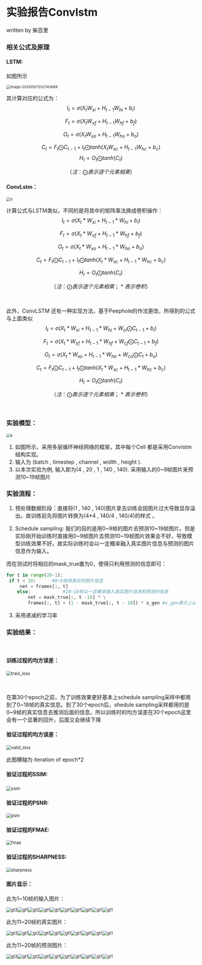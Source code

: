 # 实验报告Convlstm

written by 柴百里



### 相关公式及原理



#### LSTM:



如图所示

<img src="C:\Users\Administrator\AppData\Roaming\Typora\typora-user-images\image-20210507202743689.png" alt="image-20210507202743689" style="zoom: 67%;" />



其计算对应的公式为：
$$
I_t = \sigma( X_t W_{xi} + H_{t-1}W_{hi} + b_i  )
$$

$$
F_t = \sigma( X_t W_{xf} + H_{t-1}W_{hf} + b_f  )
$$

$$
O_t = \sigma( X_t W_{xo} + H_{t-1}W_{ho} + b_o  )
$$

$$
C_t = F_t\bigodot C_{t-1} + I_t \bigodot tanh( X_t W_{xc} + H_{t-1}W_{hc} + b_c  )
$$
$$
H_t = O_t\bigodot tanh(C_t)
$$


$$
（注：\bigodot 表示逐个元素相乘）
$$


#### ConvLstm：



<img src="D:\Desktop\大三下\Lab\ReportLstm\5.png" alt="5" style="zoom:67%;" />



计算公式与LSTM类似，不同的是将其中的矩阵乘法换成卷积操作：
$$
I_t = \sigma( X_t* W_{xi} + H_{t-1}*W_{hi} + b_i  )
$$

$$
F_t = \sigma( X_t *W_{xf} + H_{t-1}*W_{hf} + b_f  )
$$

$$
O_t = \sigma( X_t* W_{xo} + H_{t-1}*W_{ho} + b_o  )
$$

$$
C_t = F_t\bigodot C_{t-1} + I_t \bigodot tanh( X_t *W_{xc} + H_{t-1}*W_{hc} + b_c  )
$$

$$
H_t = O_t\bigodot tanh(C_t)
$$

$$
（注：\bigodot 表示逐个元素相乘 ；*表示卷积）
$$

​				



此外，ConvLSTM 还有一种实现方法，基于Peephole的作法更改，所得到的公式与上面类似
$$
I_t = \sigma( X_t* W_{xi} + H_{t-1}*W_{hi} + W_{ci}\bigodot C_{t-1}+ b_i  )
$$

$$
F_t = \sigma( X_t *W_{xf} + H_{t-1}*W_{hf} + W_{cf}\bigodot C_{t-1} + b_f  )
$$

$$
O_t = \sigma( X_t* W_{xo} + H_{t-1}*W_{ho} + W_{co}\bigodot C_{t}+ b_o  )
$$

$$
C_t = F_t\bigodot C_{t-1} + I_t \bigodot tanh( X_t *W_{xc} + H_{t-1}*W_{hc} + b_c  )
$$

$$
H_t = O_t\bigodot tanh(C_t)
$$

$$
（注：\bigodot 表示逐个元素相乘 ；*表示卷积）
$$

​		

### 实验模型：



<img src="D:\Desktop\大三下\Lab\ReportLstm\6.png" alt="6" style="zoom:67%;" />



1. 如图所示，采用多层循环神经网络的框架，其中每个Cell 都是采用Convlstm结构实现。
2. 输入为 (batch , timestep , channel , width , height ).
3. 以本次实验为例, 输入即为(4 , 20 , 1 , 140 , 140). 采用输入的0~9帧图片来预测10~19帧图片



### 实验流程：

1.  预处理数据阶段：直接将(1 , 140 , 140)图片拿去训练会因图片过大导致显存溢出。故训练前先将图片转换为(4*4 , 140/4 , 140/4)的样式 。

   

2.  Schedule sampling:  我们的目的是用0~9帧的图片去预测10~19帧图片。但是实际刚开始训练时直接用0~9帧图片去预测10~19帧图片效果会不好，导致模型训练效果不好。故实际训练时会以一定概率融入真实图片信息与预测的图片信息作为输入。

   而在测试时将相应的mask_true置为0，使得只利用预测的信息即可：
   
   ```python
   for t in range(20-1):
   	if t < 10:		#0~9帧用真实的图片信息
       	net = frames[:, t] 
       else:			#10~18帧以一定概率融入真实图片信息和预测的信息
           net = mask_true[:, t -10] * \
           frames[:, t] + (1 - mask_true[:, t - 10]) * x_gen #x_gen表示上以帧预测的图片
   ```



3. 采用递减的学习率







### 实验结果：

​	

#### 训练过程的均方误差：

<img src="D:\Desktop\大三下\Lab\my_convlstm_Tianhe\radarResult\loss\test\loss.png" alt="train_loss" style="zoom: 80%;" />

​	

在第30个epoch之前，为了训练效果更好基本上schedule sampling采样中都用到了0~18帧的真实信息。到了30个epoch后，shedule sampling采样都用的是0~9帧的真实信息去推测后面的信息。所以训练时的均方误差在30个epoch这里会有一个显著的回升，后面又会继续下降



#### 验证过程的均方误差：

<img src="D:\Desktop\大三下\Lab\my_convlstm_Tianhe\radarResult\loss\test\valid_loss.png" alt="valid_loss" style="zoom:80%;" />

此图横轴为 iteration of epoch*2



#### 验证过程的SSIM:

​	<img src="D:\Desktop\大三下\Lab\my_convlstm_Tianhe\radarResult\loss\test\ssim.png" alt="ssim" style="zoom:80%;" />



#### 验证过程的PSNR:

<img src="D:\Desktop\大三下\Lab\my_convlstm_Tianhe\radarResult\loss\test\psnr.png" alt="psnr" style="zoom:80%;" />



#### 验证过程的FMAE:

<img src="D:\Desktop\大三下\Lab\my_convlstm_Tianhe\radarResult\loss\test\fmae.png" alt="fmae" style="zoom:80%;" />



#### 验证过程的SHARPNESS:

<img src="D:\Desktop\大三下\Lab\my_convlstm_Tianhe\radarResult\loss\test\sharpness.png" alt="sharpness" style="zoom:80%;" />



#### 图片显示： 



此为1~10帧的输入图片：

<img src="D:\Desktop\大三下\Lab\my_convlstm_Tianhe\radarResult\results\test\60\10\gt1.png" alt="gt3" style="zoom:80%;" /><img src="D:\Desktop\大三下\Lab\my_convlstm_Tianhe\radarResult\results\test\60\10\gt2.png" alt="gt1" style="zoom: 80%;" /><img src="D:\Desktop\大三下\Lab\my_convlstm_Tianhe\radarResult\results\test\60\10\gt3.png" alt="gt2" style="zoom:80%;" /><img src="D:\Desktop\大三下\Lab\my_convlstm_Tianhe\radarResult\results\test\60\10\gt4.png" alt="gt1" style="zoom: 80%;" /><img src="D:\Desktop\大三下\Lab\my_convlstm_Tianhe\radarResult\results\test\60\10\gt5.png" alt="gt1" style="zoom: 80%;" /><img src="D:\Desktop\大三下\Lab\my_convlstm_Tianhe\radarResult\results\test\60\10\gt6.png" alt="gt1" style="zoom: 80%;" /><img src="D:\Desktop\大三下\Lab\my_convlstm_Tianhe\radarResult\results\test\60\10\gt7.png" alt="gt1" style="zoom: 80%;" /><img src="D:\Desktop\大三下\Lab\my_convlstm_Tianhe\radarResult\results\test\60\10\gt8.png" alt="gt1" style="zoom: 80%;" /><img src="D:\Desktop\大三下\Lab\my_convlstm_Tianhe\radarResult\results\test\60\10\gt9.png" alt="gt1" style="zoom: 80%;" /><img src="D:\Desktop\大三下\Lab\my_convlstm_Tianhe\radarResult\results\test\60\10\gt10.png" alt="gt1" style="zoom: 80%;" />





此为11~20帧的真实图片：

<img src="D:\Desktop\大三下\Lab\my_convlstm_Tianhe\radarResult\results\test\60\10\gt11.png" alt="gt3" style="zoom:80%;" /><img src="D:\Desktop\大三下\Lab\my_convlstm_Tianhe\radarResult\results\test\60\10\gt12.png" alt="gt1" style="zoom: 80%;" /><img src="D:\Desktop\大三下\Lab\my_convlstm_Tianhe\radarResult\results\test\60\10\gt13.png" alt="gt2" style="zoom:80%;" /><img src="D:\Desktop\大三下\Lab\my_convlstm_Tianhe\radarResult\results\test\60\10\gt14.png" alt="gt1" style="zoom: 80%;" /><img src="D:\Desktop\大三下\Lab\my_convlstm_Tianhe\radarResult\results\test\60\10\gt15.png" alt="gt1" style="zoom: 80%;" /><img src="D:\Desktop\大三下\Lab\my_convlstm_Tianhe\radarResult\results\test\60\10\gt16.png" alt="gt1" style="zoom: 80%;" /><img src="D:\Desktop\大三下\Lab\my_convlstm_Tianhe\radarResult\results\test\60\10\gt17.png" alt="gt1" style="zoom: 80%;" /><img src="D:\Desktop\大三下\Lab\my_convlstm_Tianhe\radarResult\results\test\60\10\gt18.png" alt="gt1" style="zoom: 80%;" /><img src="D:\Desktop\大三下\Lab\my_convlstm_Tianhe\radarResult\results\test\60\10\gt19.png" alt="gt1" style="zoom: 80%;" /><img src="D:\Desktop\大三下\Lab\my_convlstm_Tianhe\radarResult\results\test\60\10\gt20.png" alt="gt1" style="zoom: 80%;" />





此为11~20帧的预测图片：

<img src="D:\Desktop\大三下\Lab\my_convlstm_Tianhe\radarResult\results\test\60\10\pd11.png" alt="gt3" style="zoom:80%;" /><img src="D:\Desktop\大三下\Lab\my_convlstm_Tianhe\radarResult\results\test\60\10\pd12.png" alt="gt1" style="zoom: 80%;" /><img src="D:\Desktop\大三下\Lab\my_convlstm_Tianhe\radarResult\results\test\60\10\pd13.png" alt="gt2" style="zoom:80%;" /><img src="D:\Desktop\大三下\Lab\my_convlstm_Tianhe\radarResult\results\test\60\10\pd14.png" alt="gt1" style="zoom: 80%;" /><img src="D:\Desktop\大三下\Lab\my_convlstm_Tianhe\radarResult\results\test\60\10\pd15.png" alt="gt1" style="zoom: 80%;" /><img src="D:\Desktop\大三下\Lab\my_convlstm_Tianhe\radarResult\results\test\60\10\pd16.png" alt="gt1" style="zoom: 80%;" /><img src="D:\Desktop\大三下\Lab\my_convlstm_Tianhe\radarResult\results\test\60\10\pd17.png" alt="gt1" style="zoom: 80%;" /><img src="D:\Desktop\大三下\Lab\my_convlstm_Tianhe\radarResult\results\test\60\10\pd18.png" alt="gt1" style="zoom: 80%;" /><img src="D:\Desktop\大三下\Lab\my_convlstm_Tianhe\radarResult\results\test\60\10\pd19.png" alt="gt1" style="zoom: 80%;" /><img src="D:\Desktop\大三下\Lab\my_convlstm_Tianhe\radarResult\results\test\60\10\pd20.png" alt="gt1" style="zoom: 80%;" />









